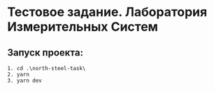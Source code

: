 # Тестовое задание. Лаборатория Измерительных Систем
## Запуск проекта:
```
1. cd .\north-steel-task\
2. yarn
3. yarn dev
```
    